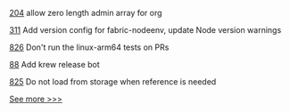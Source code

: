 
[204](https://github.com/hyperledger-labs/fabric-operations-console/pull/204) allow zero length admin array for org

[311](https://github.com/hyperledger-labs/fablo/pull/311) Add version config for fabric-nodeenv, update Node version warnings

[826](https://github.com/hyperledger-labs/solang/pull/826) Don't run the linux-arm64 tests on PRs

[88](https://github.com/hyperledger-labs/hlf-operator/pull/88) Add krew release bot

[825](https://github.com/hyperledger-labs/solang/pull/825) Do not load from storage when reference is needed


[See more >>>](https://start-here.hyperledger.org/pull-requests)
